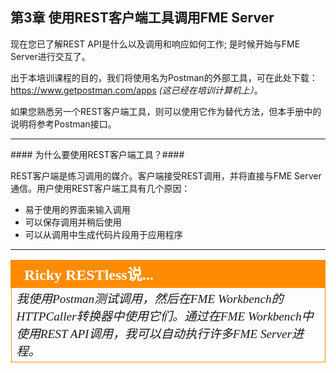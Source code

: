 ## 第3章 使用REST客户端工具调用FME Server

现在您已了解REST API是什么以及调用和响应如何工作; 是时候开始与FME Server进行交互了。

出于本培训课程的目的，我们将使用名为Postman的外部工具，可在此处下载：https://www.getpostman.com/apps _(这已经在培训计算机上）_。

如果您熟悉另一个REST客户端工具，则可以使用它作为替代方法，但本手册中的说明将参考Postman接口。


<hr>
#### 为什么要使用REST客户端工具？####

REST客户端是练习调用的媒介。客户端接受REST调用，并将直接与FME Server通信。用户使用REST客户端工具有几个原因：

- 易于使用的界面来输入调用
- 可以保存调用并稍后使用
- 可以从调用中生成代码片段用于应用程序

---

<table style="border-spacing: 0px">
<tr>
<td style="vertical-align:middle;background-color:darkorange;border: 2px solid darkorange">
<i class="fa fa-quote-left fa-lg fa-pull-left fa-fw" style="color:white;padding-right: 12px;vertical-align:text-top"></i>
<span style="color:white;font-size:x-large;font-weight: bold;font-family:serif">Ricky RESTless说...</span>
</td>
</tr>

<tr>
<td style="border: 1px solid darkorange">
<span style="font-family:serif; font-style:italic; font-size:larger">
我使用Postman测试调用，然后在FME Workbench的HTTPCaller转换器中使用它们。通过在FME Workbench中使用REST API调用，我可以自动执行许多FME Server进程。

</span>
</td>
</tr>
</table>

